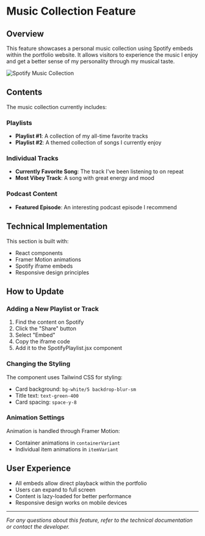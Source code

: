 # Music Collection Feature

## Overview

This feature showcases a personal music collection using Spotify embeds within the portfolio website. It allows visitors to experience the music I enjoy and get a better sense of my personality through my musical taste.

![Spotify Music Collection](https://i.imgur.com/placeholder-image.jpg)

## Contents

The music collection currently includes:

### Playlists

- **Playlist #1**: A collection of my all-time favorite tracks
- **Playlist #2**: A themed collection of songs I currently enjoy

### Individual Tracks

- **Currently Favorite Song**: The track I've been listening to on repeat
- **Most Vibey Track**: A song with great energy and mood

### Podcast Content

- **Featured Episode**: An interesting podcast episode I recommend

## Technical Implementation

This section is built with:

- React components
- Framer Motion animations
- Spotify iframe embeds
- Responsive design principles

## How to Update

### Adding a New Playlist or Track

1. Find the content on Spotify
2. Click the "Share" button
3. Select "Embed"
4. Copy the iframe code
5. Add it to the SpotifyPlaylist.jsx component

### Changing the Styling

The component uses Tailwind CSS for styling:

- Card background: `bg-white/5 backdrop-blur-sm`
- Title text: `text-green-400`
- Card spacing: `space-y-8`

### Animation Settings

Animation is handled through Framer Motion:

- Container animations in `containerVariant`
- Individual item animations in `itemVariant`

## User Experience

- All embeds allow direct playback within the portfolio
- Users can expand to full screen
- Content is lazy-loaded for better performance
- Responsive design works on mobile devices

---

_For any questions about this feature, refer to the technical documentation or contact the developer._
